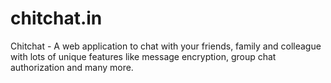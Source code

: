 # chitchat.in
Chitchat - A web application to chat with your friends, family and colleague with lots of unique features like message encryption, group chat authorization and many more. 